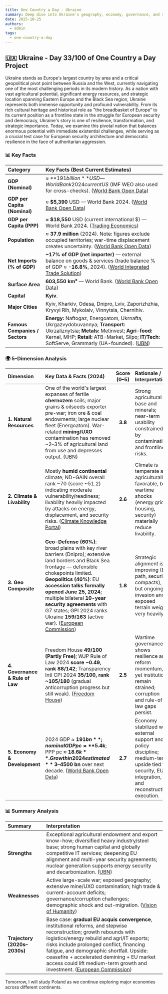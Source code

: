 ```yaml
---
title: One Country a Day - Ukraine
summary: Deep dive into Ukraine's geography, economy, governance, and strategic position using the 5-dimension framework
date: 2025-10-25
authors:
  - admin
tags:
  - one-country-a-day
---
```


## 🇺🇦 Ukraine - Day 33/100 of One Country a Day Project

Ukraine stands as Europe's largest country by area and a critical geopolitical pivot point between Russia and the West, currently navigating one of the most challenging periods in its modern history. As a nation with vast agricultural potential, significant energy resources, and strategic location spanning Eastern Europe and the Black Sea region, Ukraine represents both immense opportunity and profound vulnerability. From its rich cultural heritage and historical role as "the breadbasket of Europe" to its current position as a frontline state in the struggle for European security and democracy, Ukraine's story is one of resilience, transformation, and strategic importance. Today, we examine this pivotal nation that balances enormous potential with immediate existential challenges, while serving as a crucial test case for European security architecture and democratic resilience in the face of authoritarian aggression.

### 📊 Key Facts

| **Category**                   | **Key Facts (Best Current Estimates)**                                                                                                                                                                                                      |
| :----------------------------- | :------------------------------------------------------------------------------------------------------------------------------------------------------------------------------------------------------------------------------------------ |
| **GDP (Nominal)**              | ≈ **$191 billion** USD — World Bank 2024 current US$ (IMF WEO also used for cross-checks). ([World Bank Open Data][1])                                                                                                                      |
| **GDP per Capita (Nominal)**   | ≈ **$5,390** USD — World Bank 2024. ([World Bank Open Data][1])                                                                                                                                                                             |
| **GDP per Capita (PPP)**       | ≈ **$18,550** USD (current international $) — World Bank 2024. ([Trading Economics][2])                                                                                                                                                     |
| **Population**                 | ≈ **37.9 million** (2024). Note: figures exclude occupied territories; war-time displacement creates uncertainty. ([World Bank Open Data][1])                                                                                               |
| **Net Imports (% of GDP)**     | **~17% of GDP (net importer)** — external balance on goods & services (trade balance % of GDP ≈ **-16.8%**, 2024). ([World Integrated Trade Solution][3])                                                                                   |
| **Surface Area**               | **603,550 km²** — World Bank. ([World Bank Open Data][4])                                                                                                                                                                                   |
| **Capital**                    | **Kyiv**.                                                                                                                                                                                                                                   |
| **Major Cities**               | Kyiv, Kharkiv, Odesa, Dnipro, Lviv, Zaporizhzhia, Kryvyi Rih, Mykolaiv, Vinnytsia, Chernihiv.                                                                                                                                               |
| **Famous Companies / Sectors** | **Energy:** Naftogaz, Energoatom, Ukrnafta, Ukrgazvydobuvannya; **Transport:** Ukrzaliznytsia; **Metals:** Metinvest; **Agri-food:** Kernel, MHP; **Retail:** ATB-Market, Silpo; **IT/Tech:** SoftServe, Grammarly (UA-founded). ([UBN][5]) |

[1]: https://data.worldbank.org/country/ukraine?utm_source=chatgpt.com "Ukraine | Data"
[2]: https://tradingeconomics.com/ukraine/gdp-per-capita-ppp-us-dollar-wb-data.html?utm_source=chatgpt.com "Ukraine - GDP Per Capita, PPP (current International $)"
[3]: https://wits.worldbank.org/countrysnapshot/UKR?utm_source=chatgpt.com "Ukraine Trade | WITS Data"
[4]: https://data.worldbank.org/indicator/AG.SRF.TOTL.K2?locations=UA&utm_source=chatgpt.com "Surface area (sq. km) - Ukraine"
[5]: https://ubn.news/which-ukrainian-companies-achieved-the-highest-revenue-in-2024/?utm_source=chatgpt.com "Which Ukrainian companies achieved the highest revenue in ..."

### 🌍 5-Dimension Analysis

| **Dimension**                   | **Key Data & Facts (2024)**                                                                                                                                                                                                                                                                                                                                                       | **Score (0–5)** | **Rationale / Interpretation**                                                                                                                     |
| :------------------------------ | :-------------------------------------------------------------------------------------------------------------------------------------------------------------------------------------------------------------------------------------------------------------------------------------------------------------------------------------------------------------------------------- | :-------------: | :------------------------------------------------------------------------------------------------------------------------------------------------- |
| **1. Natural Resources**        | One of the world's largest expanses of fertile **chernozem** soils; major grains & oilseeds exporter pre-war; iron ore & coal endowments; large nuclear fleet (Energoatom). War-related **mining/UXO** contamination has removed ~2–3% of agricultural land from use and depresses output. ([UBN][1])                                                                             |     **3.8**     | Strong agricultural base and minerals; near-term usability constrained by contamination and frontline risks.                                       |
| **2. Climate & Livability**     | Mostly **humid continental** climate; ND-GAIN overall rank ~70 (score ~51.2) indicating moderate vulnerability/readiness; livability heavily impacted by attacks on energy, displacement, and security risks. ([Climate Knowledge Portal][2])                                                                                                                                     |     **2.6**     | Climate is temperate and agriculturally favorable, but wartime shocks (energy grid, housing, security) materially reduce livability.               |
| **3. Geo Composite**            | **Geo-Defense (60%)**: broad plains with key river barriers (Dnipro); extensive land borders and Black Sea frontage — defensible chokepoints limited. **Geopolitics (40%)**: EU **accession talks formally opened June 25, 2024**; multiple bilateral **10-year security agreements** with G7 states; GPI 2024 ranks Ukraine **159/163** (active war). ([European Commission][3]) |     **1.8**     | Strategic alignment is improving (EU path, security compacts), but ongoing invasion and exposed terrain weigh very heavily.                        |
| **4. Governance & Rule of Law** | Freedom House **49/100 (Partly Free)**; WJP Rule of Law 2024 **score ~0.49, rank 88/142**; Transparency Intl CPI 2024 **35/100, rank ~105/180** (gradual anticorruption progress but still weak). ([Freedom House][4])                                                                                                                                                            |     **2.5**     | Wartime governance shows resilience and reform momentum, yet institutions remain strained; corruption and rule-of-law gaps persist.                |
| **5. Economy & Development**    | 2024 GDP ≈ **$191 bn**; nominal GDP pc ≈ **$5.4k**; PPP pc ≈ **$18.6k**. Growth in 2024 estimated **~3–4%**, slowing amid labor shortages, infrastructure attacks; large **trade & current-account gaps**; reconstruction needs estimated **>$500 bn** over next decade. ([World Bank Open Data][5])                                                                              |     **2.7**     | Economy stabilized with external support and policy discipline; medium-term upside tied to security, EU integration, and reconstruction execution. |

[1]: https://ubn.news/which-ukrainian-companies-achieved-the-highest-revenue-in-2024/?utm_source=chatgpt.com "Which Ukrainian companies achieved the highest revenue in ..."
[2]: https://climateknowledgeportal.worldbank.org/country/ukraine?utm_source=chatgpt.com "UkraineUKR - Country Overview"
[3]: https://commission.europa.eu/topics/eu-solidarity-ukraine/ukraines-path-towards-eu-accession_en?utm_source=chatgpt.com "Ukraine's path towards EU accession - European Commission"
[4]: https://freedomhouse.org/country/ukraine/freedom-world/2024?utm_source=chatgpt.com "Ukraine: Freedom in the World 2024 Country Report"
[5]: https://data.worldbank.org/country/ukraine?utm_source=chatgpt.com "Ukraine | Data"

### 📊 Summary Analysis

| **Summary**                  | **Interpretation**                                                                                                                                                                                                                                                                                                                                                                        |
| :--------------------------- | :---------------------------------------------------------------------------------------------------------------------------------------------------------------------------------------------------------------------------------------------------------------------------------------------------------------------------------------------------------------------------------------- |
| **Strengths**                | Exceptional agricultural endowment and export know-how; diversified heavy industry/steel base; strong human capital and globally competitive IT services; deepening EU alignment and multi-year security agreements; nuclear generation supports energy security and decarbonization. ([UBN][1])                                                                                          |
| **Weaknesses**               | Active large-scale war; exposed geography; extensive mine/UXO contamination; high trade & current-account deficits; governance/corruption challenges; demographic shock and out-migration. ([Vision of Humanity][2])                                                                                                                                                                      |
| **Trajectory (2020s–2030s)** | Base case: **gradual EU acquis convergence**, institutional reforms, and stepwise reconstruction; growth rebounds with logistics/energy rebuild and agri/IT exports; risks include prolonged conflict, financing fatigue, and demographic shortfall. Upside: ceasefire + accelerated demining + EU market access could lift medium-term growth and investment. ([European Commission][3]) |

[1]: https://ubn.news/which-ukrainian-companies-achieved-the-highest-revenue-in-2024/?utm_source=chatgpt.com "Which Ukrainian companies achieved the highest revenue in ..."
[2]: https://www.visionofhumanity.org/wp-content/uploads/2024/06/GPI-2024-A3-map-poster.pdf?utm_source=chatgpt.com "2024 GLOBAL PEACE INDEX"
[3]: https://commission.europa.eu/topics/eu-solidarity-ukraine/ukraines-path-towards-eu-accession_en?utm_source=chatgpt.com "Ukraine's path towards EU accession - European Commission"

Tomorrow, I will study Poland as we continue exploring major economies across different continents.
